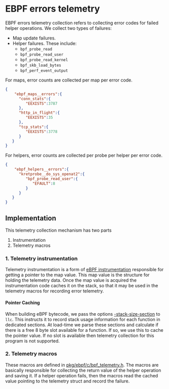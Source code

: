 # EBPF errors telemetry
EBPF errors telemetry collection refers to collecting error codes for failed helper operations. We collect two types of failures:
- Map update failures.
- Helper failures. These include:
    - `bpf_probe_read`
    - `bpf_probe_read_user`
    - `bpf_probe_read_kernel`
    - `bpf_skb_load_bytes`
    - `bpf_perf_event_output`

For maps, error counts are collected per map per error code.
```json
{
    "ebpf_maps__errors":{
      "conn_stats":{
         "EEXISTS":3787
      },
      "http_in_flight":{
         "EEXISTS":35
      },
      "tcp_stats":{
         "EEXISTS":3778
      }
   }
}
```
For helpers, error counts are collected per probe per helper per error code.
```json
{
    "ebpf_helpers__errors":{
      "kretprobe__do_sys_openat2":{
         "bpf_probe_read_user":{
            "EFAULT":8
         }
      }
   }
}
```

## Implementation
This telemetry collection mechanism has two parts
1. Instrumentation
2. Telemetry macros

### 1. Telemetry instrumentation
Telemetry instrumentation is a form of [eBPF instrumentation](./ebpf_instrumentation.md) responsible for getting a pointer to the map value. This map value is the structure for holding the telemetry data.
Once the map value is acquired the instrumentation code caches it on the stack, so that it may be used in the telemetry macros for recording error telemetry.

#### Pointer Caching
When building eBPF bytecode, we pass the options [-stack-size-section](https://github.com/llvm-mirror/llvm/blob/master/include/llvm/CodeGen/CommandFlags.inc#L268) to `llc`. This instructs it to record stack usage information for each function in dedicated sections. At load-time we parse these sections
and calculate if there is a free 8 byte slot available for a function. If so, we use this to cache the pointer value.
If no slot is available then telemetry collection for this program is not supported.

### 2. Telemetry macros
These macros are defined in [pkg/ebpf/c/bpf_telemetry.h](../../c/bpf_telemetry.h). The macros are basically responsible for collecting the return value of the helper operation and saving it.
If a helper operation fails, then the macros read the cached value pointing to the telemetry struct and record the failure.
